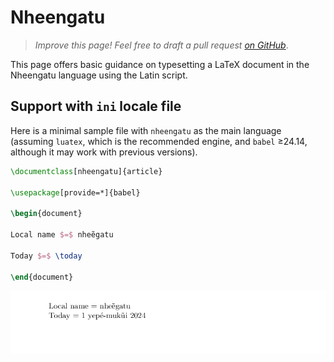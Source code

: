 # Nheengatu

<blockquote>
  <p><em>Improve this page! Feel free to draft a pull request <a href="https://github.com/latex3/babel/tree/docs/docs">on GitHub</a></em>.</p>
</blockquote>

This page offers basic guidance on typesetting a LaTeX document in the
Nheengatu language using the Latin script.

## Support with `ini` locale file

Here is a minimal sample file with `nheengatu` as the main language
(assuming `luatex`, which is the recommended engine, and `babel` ≥24.14,
although it may work with previous versions).

```tex
\documentclass[nheengatu]{article}

\usepackage[provide=*]{babel}

\begin{document}

Local name $=$ nheẽgatu

Today $=$ \today

\end{document}
```

![](../media/locale-nheengatu.png)